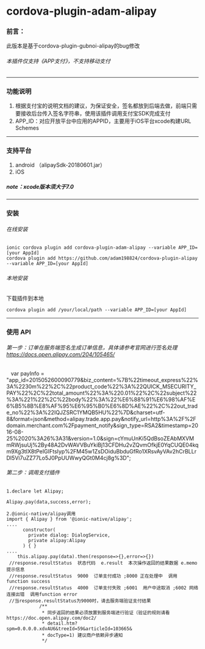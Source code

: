 # cordova-plugin-adam-alipay

### 前言：

此版本是基于cordova-plugin-gubnoi-alipay的bug修改
###### 本插件仅支持《APP支付》，不支持移动支付

***

### 功能说明

1. 根据支付宝的说明文档的建议，为保证安全，签名都放到后端去做，前端只需要接收后台传入签名字符串，使用该插件调用支付宝SDK完成支付
2. APP_ID：对应开放平台中应用的APPID，主要用于iOS平台xcode构建URL Schemes

***

### 支持平台

1. android （alipaySdk-20180601.jar）
2. iOS

##### note：xcode版本须大于7.0

***
### 安装
###### 在线安装
    ionic cordova plugin add cordova-plugin-adam-alipay --variable APP_ID=[your AppId]
    cordova plugin add https://github.com/adam198824/cordova-plugin-alipay --variable APP_ID=[your AppId]

###### 本地安装
下载插件到本地

    cordova plugin add /your/local/path --variable APP_ID=[your AppId]
    
***
### 使用 API
   
###### 第一步：订单在服务端签名生成订单信息，具体请参考官网进行签名处理 https://docs.open.alipay.com/204/105465/

    var payInfo = "app_id=2015052600090779&biz_content=%7B%22timeout_express%22%3A%2230m%22%2C%22product_code%22%3A%22QUICK_MSECURITY_PAY%22%2C%22total_amount%22%3A%220.01%22%2C%22subject%22%3A%221%22%2C%22body%22%3A%22%E6%88%91%E6%98%AF%E6%B5%8B%E8%AF%95%E6%95%B0%E6%8D%AE%22%2C%22out_trade_no%22%3A%22IQJZSRC1YMQB5HU%22%7D&charset=utf-8&format=json&method=alipay.trade.app.pay&notify_url=http%3A%2F%2Fdomain.merchant.com%2Fpayment_notify&sign_type=RSA2&timestamp=2016-08-25%2020%3A26%3A31&version=1.0&sign=cYmuUnKi5QdBsoZEAbMXVMmRWjsuUj%2By48A2DvWAVVBuYkiBj13CFDHu2vZQvmOfkjE0YqCUQE04kqm9Xg3tIX8tPeIGIFtsIyp%2FM45w1ZsDOiduBbduGfRo1XRsvAyVAv2hCrBLLrDI5Vi7uZZ77Lo5J0PpUUWwyQGt0M4cj8g%3D";

######  第二步：调用支付插件 
    1.declare let Alipay;

    Alipay.pay(data,success,error);

    2.@ionic-native/alipay调用          
    import { Alipay } from '@ionic-native/alipay';
    ....
          constructor(
            private dialog: DialogService,
            private alipay:Alipay
          ) { }
    ....
        this.alipay.pay(data).then(response=>{},error=>{})
     //response.resultStatus  状态代码  e.result  本次操作返回的结果数据 e.memo 提示信息
     //response.resultStatus  9000  订单支付成功 ;8000 正在处理中  调用function success
     //response.resultStatus  4000  订单支付失败 ;6001  用户中途取消 ;6002 网络连接出错  调用function error
     //当response.resultStatus为9000时，请去服务端验证支付结果
                /**
                 * 同步返回的结果必须放置到服务端进行验证（验证的规则请看https://doc.open.alipay.com/doc2/
                 * detail.htm?spm=0.0.0.0.xdvAU6&treeId=59&articleId=103665&
                 * docType=1) 建议商户依赖异步通知
                 */
                

